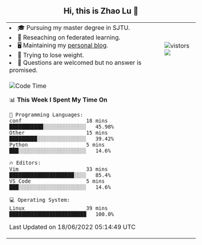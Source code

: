 <h2 align="center"> Hi, this is Zhao Lu 👋</h2>

<table style="overflow:hidden;">
    <tr> 
        <td>
            <li>🎓 Pursuing my master degree in SJTU.</li>
            <li>🌱 Reseaching on federated learning.</li>
            <li>🖥️ Maintaining my <a href="https://ifarewell.xyz">personal blog</a>.</li>
            <li>💪 Trying to lose weight.</li>
            <li>💬 Questions are welcomed but no answer is promised.</li> 
        </td>
        <td>
            <img src="https://visitor-badge.glitch.me/badge?page_id=ifarewell" alt="vistors" />
        <br>
          <img src="https://github-readme-stats.vercel.app/api?username=ifarewell&theme=graywhite&hide=prs,contribs&show_icons=true&hide_border=true&icon_color=CE1D2D&text_color=718096&bg_color=ffffff&hide_title=true" />
        </td>
    </tr>
    <tr>
        <td colspan="2">
            
<!--START_SECTION:waka-->
![Code Time](http://img.shields.io/badge/Code%20Time-194%20hrs%2028%20mins-blue)

📊 **This Week I Spent My Time On** 

```text
💬 Programming Languages: 
conf                     18 mins             ███████████░░░░░░░░░░░░░░   45.98% 
Other                    15 mins             █████████░░░░░░░░░░░░░░░░   39.42% 
Python                   5 mins              ███░░░░░░░░░░░░░░░░░░░░░░   14.6%

🔥 Editors: 
Vim                      33 mins             █████████████████████░░░░   85.4% 
VS Code                  5 mins              ███░░░░░░░░░░░░░░░░░░░░░░   14.6%

💻 Operating System: 
Linux                    39 mins             █████████████████████████   100.0%

```


 Last Updated on 18/06/2022 05:14:49 UTC
<!--END_SECTION:waka-->
            
</td></tr>
</table>


